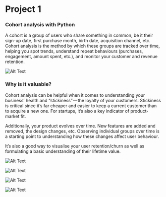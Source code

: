 # Project 1 
### Cohort analysis with Python
A cohort is a group of users who share something in common, be it their sign-up date, first purchase month, birth date, acquisition channel, etc. Cohort analysis is the method by which these groups are tracked over time, helping you spot trends, understand repeat behaviours (purchases, engagement, amount spent, etc.), and monitor your customer and revenue retention.



![Alt Text](https://github.com/carlomariaolmi/portfolio/blob/master/Project%201%20-%20Project%201-%20Cohort%20Analysis/images/Download.png?raw=true)

### Why is it valuable?
Cohort analysis can be helpful when it comes to understanding your business’ health and “stickiness” — the loyalty of your customers. Stickiness is critical since it’s far cheaper and easier to keep a current customer than to acquire a new one. For startups, it’s also a key indicator of product-market fit.

Additionally, your product evolves over time. New features are added and removed, the design changes, etc. Observing individual groups over time is a starting point to understanding how these changes affect user behaviour.

It’s also a good way to visualise your user retention/churn as well as formulating a basic understanding of their lifetime value.

![Alt Text](https://github.com/carlomariaolmi/portfolio/blob/master/Project%201%20-%20Project%201-%20Cohort%20Analysis/images/2.png?raw=true)

![Alt Text](https://github.com/carlomariaolmi/portfolio/blob/master/Project%201%20-%20Project%201-%20Cohort%20Analysis/images/3.png?raw=true)

![Alt Text](https://github.com/carlomariaolmi/portfolio/blob/master/Project%201%20-%20Project%201-%20Cohort%20Analysis/images/4.png?raw=true)

![Alt Text](https://github.com/carlomariaolmi/portfolio/blob/master/Project%201%20-%20Project%201-%20Cohort%20Analysis/images/5.png?raw=true)
